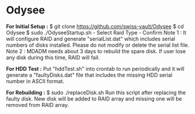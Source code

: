 # Odysee

**For Initial Setup :**
$ git clone https://github.com/swiss-vault/Odysee
$ cd Odysee
$ sudo ./OdyseeStartup.sh
      - Select Raid Type
      - Confirm
Note 1 : It will configure RAID and generate "serialList.dat" which includes serial numbers of disks installed. Please do not modify or delete the serial list file.
Note 2 : MDADM needs about 3 days to rebuild the spare disk. If user lose any disk during this time, RAID will fail.

**For HDD Test :**
Put "hddTest.sh" into crontab to run periodically and it will generate a "faultyDisks.dat" file that includes the missing HDD serial number in ASCII format.

**For Rebuilding :**
$ sudo ./replaceDisk.sh
      Run this script after replacing the faulty disk. New disk will be added to RAID array and missing one will be removed from RAID array.

